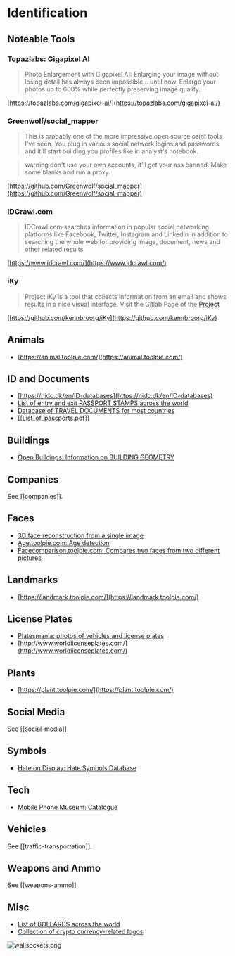 # Identification
## Noteable Tools
### Topazlabs: Gigapixel AI
> Photo Enlargement with Gigapixel AI: Enlarging your image without losing detail has always been impossible… until now. Enlarge your photos up to 600% while perfectly preserving image quality.

[https://topazlabs.com/gigapixel-ai/](https://topazlabs.com/gigapixel-ai/)

### Greenwolf/social_mapper
> This is probably one of the more impressive open source osint tools I've seen. You plug in various social network logins and passwords and it'll start building you profiles like in analyst's notebook.

> warning don't use your own accounts, it'll get your ass banned. Make some blanks and run a proxy.

[https://github.com/Greenwolf/social_mapper](https://github.com/Greenwolf/social_mapper)

### IDCrawl.com
> IDCrawl.com searches information in popular social networking platforms like Facebook, Twitter, Instagram and LinkedIn in addition to searching the whole web for providing image, document, news and other related results.

[https://www.idcrawl.com/](https://www.idcrawl.com/)

### iKy
> Project iKy is a tool that collects information from an email and shows results in a nice visual interface.
> Visit the Gitlab Page of the [Project](https://kennbroorg.gitlab.io/ikyweb/)

[https://github.com/kennbroorg/iKy](https://github.com/kennbroorg/iKy)

## Animals
* [https://animal.toolpie.com/](https://animal.toolpie.com/)

## ID and Documents
* [https://nidc.dk/en/ID-databases](https://nidc.dk/en/ID-databases)
* [List of entry and exit PASSPORT STAMPS across the world](https://www.wikiwand.com/en/Passport_stamp)
* [Database of TRAVEL DOCUMENTS for most countries](http://www.edisontd.net/)
* [[List_of_passports.pdf]]

## Buildings
* [Open Buildings: Information on BUILDING GEOMETRY](https://sites.research.google/open-buildings/#explore)

## Companies
See [[companies]].

## Faces
* [3D face reconstruction from a single image](https://vrn.aaronsplace.co.uk/)
* [Age.toolpie.com: Age detection](https://age.toolpie.com/)
* [Facecomparison.toolpie.com: Compares two faces from two different pictures](https://facecomparison.toolpie.com/)

## Landmarks
* [https://landmark.toolpie.com/](https://landmark.toolpie.com/)

## License Plates
* [Platesmania: photos of vehicles and license plates](https://platesmania.com/)
* [http://www.worldlicenseplates.com/](http://www.worldlicenseplates.com/)

## Plants
* [https://plant.toolpie.com/](https://plant.toolpie.com/)

## Social Media
See [[social-media]]

## Symbols
* [Hate on Display: Hate Symbols Database](https://www.adl.org/hate-symbols)

## Tech
* [Mobile Phone Museum: Catalogue](https://www.mobilephonemuseum.com/catalogue/)

## Vehicles
See [[traffic-transportation]].

## Weapons and Ammo
See [[weapons-ammo]].

## Misc
* [List of BOLLARDS across the world](https://docs.google.com/spreadsheets/d/1Glk_gUpSThPqof22DKI3_ol73CULxCeKxEC99z_BM30/htmlview)
* [Collection of crypto currency-related logos](https://cryptologos.cc/)

![wallsockets.png](wallsockets.png)
